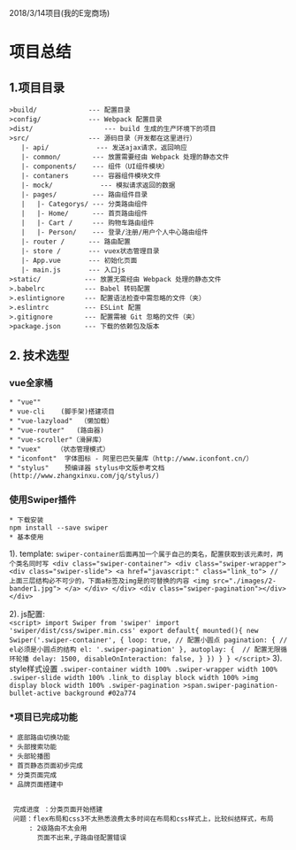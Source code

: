 2018/3/14项目(我的E宠商场)
# 项目总结
## 1.项目目录
                          

	>build/             --- 配置目录
	>config/            --- Webpack 配置目录
	>dist/			        --- build 生成的生产环境下的项目
	>src/               --- 源码目录（开发都在这里进行）
	   |- api/ 		      --- 发送ajax请求，返回响应
	   |- common/        --- 放置需要经由 Webpack 处理的静态文件
	   |- components/    --- 组件（UI组件模块）
	   |- contaners      --- 容器组件模块文件
	   |- mock/		       --- 模拟请求返回的数据
	   |- pages/         --- 路由组件目录
	   |   |- Categorys/ --- 分类路由组件
	   |   |- Home/      --- 首页路由组件
	   |   |- Cart /     --- 购物车路由组件
	   |   |- Person/    --- 登录/注册/用户个人中心路由组件
	   |- router /      --- 路由配置
	   |- store /       --- vuex状态管理目录
	   |- App.vue       --- 初始化页面
	   |- main.js       --- 入口js
	>static/           --- 放置无需经由 Webpack 处理的静态文件
	>.babelrc          --- Babel 转码配置
	>.eslintignore     --- 配置语法检查中需忽略的文件（夹）
	>.eslintrc         --- ESLint 配置
	>.gitignore        --- 配置需被 Git 忽略的文件（夹）
	>package.json      --- 下载的依赖包及版本

## 2. 技术选型
### vue全家桶 ###
    * "vue""
    * vue-cli    (脚手架)搭建项目
    * "vue-lazyload"  （懒加载）
    * "vue-router"   (路由器)
    * "vue-scroller"（滑屏库）
    * "vuex"    （状态管理模式）
    * "iconfont"  字体图标 - 阿里巴巴矢量库（http://www.iconfont.cn/）
    * "stylus"    预编译器 stylus中文版参考文档(http://www.zhangxinxu.com/jq/stylus/)

### 使用Swiper插件
    * 下载安装
    npm install --save swiper
    * 基本使用
   
   1). template:
      ``
    swiper-container后面再加一个属于自己的类名，配置获取到该元素时，两个类名同时写
                <div class="swiper-container">
                  <div class="swiper-wrapper">
                    <div class="swiper-slide">
                      <a href="javascript:" class="link_to">
                         // 上面三层结构必不可少的，下面a标签及img是的可替换的内容
                        <img src="./images/2-bander1.jpg">
                      </a>
                    </div>
                  </div>
                  <div class="swiper-pagination"></div>
                </div>
      ``
      
   2). js配置:  
      ``
      <script>
            import Swiper from 'swiper'
            import 'swiper/dist/css/swiper.min.css'
            export default{
              mounted(){
               new Swiper('.swiper-container', {
                  loop: true,
                 // 配置小圆点
                  pagination: {
                    // el必须是小圆点的结构
                    el: '.swiper-pagination'
                  },
                  autoplay: {  // 配置无限循环轮播
                           delay: 1500,
                           disableOnInteraction: false,
                  }
                })
              }
            }
          </script>
      ``
   3). style样式设置
   `` .swiper-container
           width 100%
           .swiper-wrapper
             width 100%
             .swiper-slide
               width 100%
               .link_to
                 display block
                 width 100%
                 >img
                   display block
                   width 100%
           .swiper-pagination
             >span.swiper-pagination-bullet-active
               background #02a774
``

### *项目已完成功能
    * 底部路由切换功能
    * 头部搜索功能
    * 头部轮播图
    * 首页静态页面初步完成
    * 分类页面完成
    * 品牌页面搭建中
    
    
     完成进度 ：分类页面开始搭建
     问题：flex布局和css3不太熟悉浪费太多时间在布局和css样式上，比较纠结样式，布局
         : 2级路由不太会用    
           页面不出来,子路由径配置错误 
     








